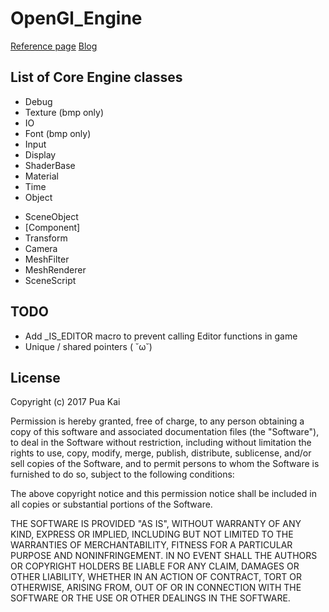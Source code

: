 # OpenGl_Engine

[Reference page](https://puakai.github.io/opengl)
[Blog](https://puakai.github.io/blogs/blog0121)

## List of Core Engine classes

- Debug
- Texture (bmp only)
- IO
- Font (bmp only)
- Input
- Display
- ShaderBase
- Material
- Time
- Object
 * SceneObject
 * [Component]
 * Transform
 * Camera
 * MeshFilter
 * MeshRenderer
 * SceneScript

## TODO

- Add _IS_EDITOR macro to prevent calling Editor functions in game
- Unique / shared pointers ( ˘ω˘)

## License

Copyright (c) 2017 Pua Kai

Permission is hereby granted, free of charge, to any person obtaining a copy
of this software and associated documentation files (the "Software"), to deal
in the Software without restriction, including without limitation the rights
to use, copy, modify, merge, publish, distribute, sublicense, and/or sell
copies of the Software, and to permit persons to whom the Software is
furnished to do so, subject to the following conditions:

The above copyright notice and this permission notice shall be included in all
copies or substantial portions of the Software.

THE SOFTWARE IS PROVIDED "AS IS", WITHOUT WARRANTY OF ANY KIND, EXPRESS OR
IMPLIED, INCLUDING BUT NOT LIMITED TO THE WARRANTIES OF MERCHANTABILITY,
FITNESS FOR A PARTICULAR PURPOSE AND NONINFRINGEMENT. IN NO EVENT SHALL THE
AUTHORS OR COPYRIGHT HOLDERS BE LIABLE FOR ANY CLAIM, DAMAGES OR OTHER
LIABILITY, WHETHER IN AN ACTION OF CONTRACT, TORT OR OTHERWISE, ARISING FROM,
OUT OF OR IN CONNECTION WITH THE SOFTWARE OR THE USE OR OTHER DEALINGS IN THE
SOFTWARE.